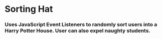 # Sorting Hat

### Uses JavaScript Event Listeners to randomly sort users into a Harry Potter House. User can also expel naughty students. 
